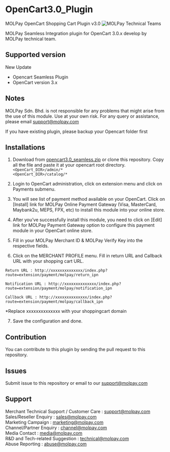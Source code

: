 # OpenCart3.0_Plugin
MOLPay OpenCart Shopping Cart Plugin v3.0
![MOLPay Technical Teams](https://github.com/MOLPay/Prestashop_Plugin/wiki/images/molpay-developer.jpg)

MOLPay Seamless Integration plugin for OpenCart 3.0.x develop by MOLPay technical team.

Supported version
-----------------
New Update

- Opencart Seamless Plugin
- OpenCart version 3.x

Notes
-------------
MOLPay Sdn. Bhd. is not responsible for any problems that might arise from the use of this module. 
Use at your own risk. For any query or assistance, please email support@molpay.com

If you have existing plugin, please backup your Opencart folder first

Installations
-------------
1. Download from [opencart3.0_seamless.zip](https://github.com/MOLPay/OpenCart3.0_Plugin/raw/master/opencart3.0_seamless.zip) or clone this repository. Copy all the file and paste it at your opencart root directory.  
`<OpenCart_DIR>/admin/*`  
`<OpenCart_DIR>/catalog/*`

2. Login to OpenCart administration, click on extension menu and click on Payments submenu.

3. You will see list of payment method available on your OpenCart. Click on [Install] link for MOLPay Online Payment Gateway (Visa, MasterCard, Maybank2u, MEPS, FPX, etc) to install this module into your online store.  

4. After you’ve successfully install this module, you need to click on [Edit] link for MOLPay Payment Gateway option to configure this payment module in your OpenCart online store.

5. Fill in your MOLPay Merchant ID & MOLPay Verify Key into the respective fields.

6. Click on the MERCHANT PROFILE menu. Fill in return URL and Callback URL with your shopping cart URL.
  
  ``Return URL : http://xxxxxxxxxxxxxx/index.php?route=extension/payment/molpay/return_ipn``

  ``Notification URL : http://xxxxxxxxxxxxxx/index.php?route=extension/payment/molpay/notification_ipn``

  ``Callback URL : http://xxxxxxxxxxxxxx/index.php?route=extension/payment/molpay/callback_ipn`` 
  
  *Replace xxxxxxxxxxxxxx with your shoppingcart domain

7. Save the configuration and done.

Contribution
------------
You can contribute to this plugin by sending the pull request to this repository.

Issues
------------
Submit issue to this repository or email to our support@molpay.com

Support
-------
Merchant Technical Support / Customer Care : support@molpay.com <br>
Sales/Reseller Enquiry : sales@molpay.com <br>
Marketing Campaign : marketing@molpay.com <br>
Channel/Partner Enquiry : channel@molpay.com <br>
Media Contact : media@molpay.com <br>
R&D and Tech-related Suggestion : technical@molpay.com <br>
Abuse Reporting : abuse@molpay.com
